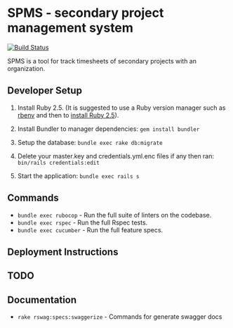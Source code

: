# SPMS - secondary project management system

[![Build Status](https://gitlab.com/shaiju.edakulangara/spms/badges/staging/pipeline.svg)](https://gitlab.com/shaiju.edakulangara/spms/pipelines)

SPMS is a tool for track timesheets of secondary projects with an organization. 

## Developer Setup

1. Install Ruby 2.5. (It is suggested to use a Ruby version manager such as [rbenv](https://github.com/rbenv/rbenv#installation) and then to [install Ruby 2.5](https://github.com/rbenv/rbenv#installing-ruby-versions)).
1. Install Bundler to manager dependencies: `gem install bundler`
1. Setup the database: `bundle exec rake db:migrate`
1. Delete your master.key and credentials.yml.enc files if any then ran: `bin/rails credentials:edit`

5. Start the application: `bundle exec rails s`

## Commands
- `bundle exec rubocop` - Run the full suite of linters on the codebase.
- `bundle exec rspec` - Run the full Rspec tests.
- `bundle exec cucumber` - Run the full feature specs.

## Deployment Instructions

## TODO

## Documentation
- `rake rswag:specs:swaggerize` - Commands for generate swagger docs
